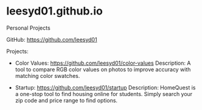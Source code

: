 # leesyd01.github.io
Personal Projects

GitHub: https://github.com/leesyd01

Projects:

- Color Values: https://github.com/leesyd01/color-values
Description: A tool to compare RGB color values on photos to improve accuracy with matching color swatches.

- Startup: https://github.com/leesyd01/startup
Description: HomeQuest is a one-stop tool to find housing online for students. Simply search your zip code and price range to find options.
